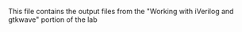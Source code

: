 This file contains the output files from the "Working with iVerilog and gtkwave" portion of the lab
